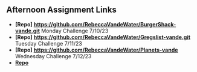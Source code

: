 ## Afternoon Assignment Links

* **[Repo] https://github.com/RebeccaVandeWater/BurgerShack-vande.git** Monday Challenge 7/10/23
* **[Repo] https://github.com/RebeccaVandeWater/Gregslist-vande.git** Tuesday Challenge 7/11/23
* **[Repo] https://github.com/RebeccaVandeWater/Planets-vande** Wednesday Challenge 7/12/23
* **[Repo](https://github.com/RebeccaVandeWater/<ASSIGNMENT_REPO>)**
